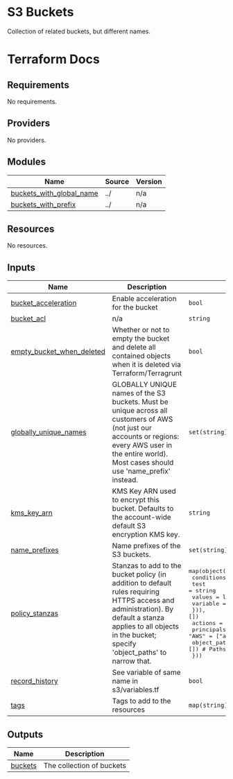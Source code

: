 # S3 Buckets
Collection of related buckets, but different names.

# Terraform Docs

<!-- BEGIN_TF_DOCS -->
## Requirements

No requirements.

## Providers

No providers.

## Modules

| Name | Source | Version |
|------|--------|---------|
| <a name="module_buckets_with_global_name"></a> [buckets\_with\_global\_name](#module\_buckets\_with\_global\_name) | ../ | n/a |
| <a name="module_buckets_with_prefix"></a> [buckets\_with\_prefix](#module\_buckets\_with\_prefix) | ../ | n/a |

## Resources

No resources.

## Inputs

| Name | Description | Type | Default | Required |
|------|-------------|------|---------|:--------:|
| <a name="input_bucket_acceleration"></a> [bucket\_acceleration](#input\_bucket\_acceleration) | Enable acceleration for the bucket | `bool` | `false` | no |
| <a name="input_bucket_acl"></a> [bucket\_acl](#input\_bucket\_acl) | n/a | `string` | `null` | no |
| <a name="input_empty_bucket_when_deleted"></a> [empty\_bucket\_when\_deleted](#input\_empty\_bucket\_when\_deleted) | Whether or not to empty the bucket and delete all contained objects when it is deleted via Terraform/Terragrunt | `bool` | `false` | no |
| <a name="input_globally_unique_names"></a> [globally\_unique\_names](#input\_globally\_unique\_names) | GLOBALLY UNIQUE names of the S3 buckets. Must be unique across all customers of AWS (not just our accounts or regions: every AWS user in the entire world). Most cases should use 'name\_prefix' instead. | `set(string)` | `[]` | no |
| <a name="input_kms_key_arn"></a> [kms\_key\_arn](#input\_kms\_key\_arn) | KMS Key ARN used to encrypt this bucket. Defaults to the account-wide default S3 encryption KMS key. | `string` | `"aws/s3"` | no |
| <a name="input_name_prefixes"></a> [name\_prefixes](#input\_name\_prefixes) | Name prefixes of the S3 buckets. | `set(string)` | `[]` | no |
| <a name="input_policy_stanzas"></a> [policy\_stanzas](#input\_policy\_stanzas) | Stanzas to add to the bucket policy (in addition to default rules requiring HTTPS access and administration). By default a stanza applies to all objects in the bucket; specify 'object\_paths' to narrow that. | <pre>map(object({<br/>    conditions = optional(list(object({<br/>      test     = string<br/>      values   = list(string)<br/>      variable = string<br/>    })), [])<br/>    actions      = set(string)<br/>    principals   = map(set(string))          # E.g. "AWS" = ["arn:aws:iam:foobar"]<br/>    object_paths = optional(set(string), []) # Paths within the bucket, e.g. ["/foo/*"]<br/>  }))</pre> | `{}` | no |
| <a name="input_record_history"></a> [record\_history](#input\_record\_history) | See variable of same name in s3/variables.tf | `bool` | `true` | no |
| <a name="input_tags"></a> [tags](#input\_tags) | Tags to add to the resources | `map(string)` | `{}` | no |

## Outputs

| Name | Description |
|------|-------------|
| <a name="output_buckets"></a> [buckets](#output\_buckets) | The collection of buckets |
<!-- END_TF_DOCS -->